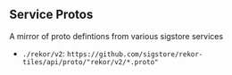 ## Service Protos

A mirror of proto defintions from various sigstore services
- `./rekor/v2`: `https://github.com/sigstore/rekor-tiles/api/proto/"rekor/v2/*.proto"`
